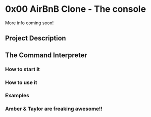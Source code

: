 # 0x00 AirBnB Clone - The console

More info coming soon!

## Project Description

## The Command Interpreter

### How to start it

### How to use it

### Examples

### Amber & Taylor are freaking awesome!!
